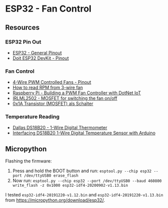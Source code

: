 # ESP32 - Fan Control

## Resources

### ESP32 Pin Out

- [ESP32 - General Pinout](https://randomnerdtutorials.com/esp32-pinout-reference-gpios/)
- [Doit ESP32 DevKit - Pinout](https://github.com/playelek/pinout-doit-32devkitv1)

### Fan Control

- [4-Wire PWM Controlled Fans - Pinout](https://allpinouts.org/pinouts/connectors/motherboards/motherboard-cpu-4-pin-fan/)
- [How to read RPM from 3-wire fan](https://electronics.stackexchange.com/a/214082)
- [Raspberry Pi - Building a PWM Fan Controller with DotNet IoT](http://blog.timwheeler.io/building-a-pwm-fan-controller-with-dotnet-iot/)
- [IRLML2502 - MOSFET for switching the fan on/off](https://www.infineon.com/dgdl/irlml2502pbf.pdf)
- [0x1A Transistor (MOSFET) als Schalter](https://www.youtube.com/watch?v=d1yEUiCsBWc)

### Temperature Reading

- [Dallas DS18B20 - 1-Wire Digital Thermometer](https://datasheets.maximintegrated.com/en/ds/DS18B20.pdf)
- [Interfacing DS18B20 1-Wire Digital Temperature Sensor with Arduino](https://lastminuteengineers.com/ds18b20-arduino-tutorial/)


## Micropython

Flashing the firmware:

1. Press and hold the BOOT button and run: `esptool.py --chip esp32 --port /dev/ttyUSB0 erase_flash`
2. Now run: `esptool.py --chip esp32 --port /dev/ttyUSB0 --baud 460800 write_flash -z 0x1000 esp32-idf4-20200902-v1.13.bin`

I tested `esp32-idf4-20191220-v1.12.bin` and `esp32-idf4-20191220-v1.13.bin` from https://micropython.org/download/esp32/.
